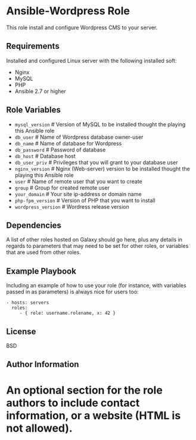 Ansible-Wordpress Role
=========

This role install and configure Wordpress CMS to your server.

Requirements
------------

Installed and configured Linux server with the following installed soft:
- Nginx
- MySQL
- PHP
- Ansible 2.7 or higher

Role Variables
--------------
 - `mysql_version` # Version of MySQL to be installed thought the playing this Ansible role 
 - `db_user` # Name of Wordpress database owner-user
 - `db_name` # Name of database for Wordpress
 - `db_password` # Password of database
 - `db_host` # Database host
 - `db_user_priv` # Privileges that you will grant to your database user
 - `nginx_version` # Nginx (Web-server) version to be installed thought the playing this Ansible role
 - `user` # Name of remote user that you want to create
 - `group` # Group for created remote user
 - `your_domain` # Your site ip-address or domain name
 - `php-fpm_version` # Version of PHP that you want to install
 - `wordpress_version` # Wordress release version
 
Dependencies
------------

A list of other roles hosted on Galaxy should go here, plus any details in regards to parameters that may need to be set for other roles, or variables that are used from other roles.

Example Playbook
----------------

Including an example of how to use your role (for instance, with variables passed in as parameters) is always nice for users too:

    - hosts: servers
      roles:
         - { role: username.rolename, x: 42 }

License
-------

BSD

Author Information
------------------

An optional section for the role authors to include contact information, or a website (HTML is not allowed).
=======
